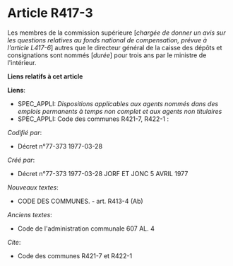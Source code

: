 # Article R417-3

Les membres de la commission supérieure [*chargée de donner un avis sur les questions relatives au fonds national de
compensation, prévue à l'article L417-6*] autres que le directeur général de la caisse des dépôts et consignations sont
nommés [*durée*] pour trois ans par le ministre de l'intérieur.

**Liens relatifs à cet article**

**Liens**:

  - SPEC_APPLI: *Dispositions applicables aux agents nommés dans des emplois permanents à temps non complet et aux agents non titulaires*
  - SPEC_APPLI: Code des communes R421-7, R422-1 :

_Codifié par_:

  - Décret n°77-373 1977-03-28

_Créé par_:

  - Décret n°77-373 1977-03-28 JORF ET JONC 5 AVRIL 1977

_Nouveaux textes_:

  - CODE DES COMMUNES. - art. R413-4 (Ab)

_Anciens textes_:

  - Code de l'administration communale 607 AL. 4

_Cite_:

  - Code des communes R421-7 et R422-1
